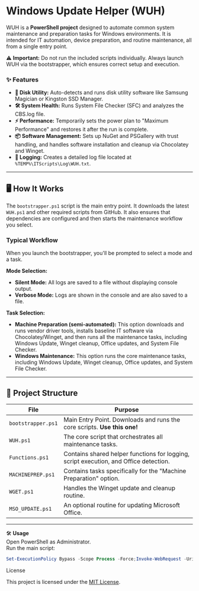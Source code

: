 # Windows Update Helper (WUH)

WUH is a **PowerShell project** designed to automate common system maintenance and preparation tasks for Windows environments. It is intended for IT automation, device preparation, and routine maintenance, all from a single entry point.

⚠️ **Important:** Do not run the included scripts individually. Always launch WUH via the bootstrapper, which ensures correct setup and execution.

### ✨ Features

* **💽 Disk Utility:** Auto-detects and runs disk utility software like Samsung Magician or Kingston SSD Manager.
* **🛠️ System Health:** Runs System File Checker (SFC) and analyzes the CBS.log file.
* **⚡ Performance:** Temporarily sets the power plan to "Maximum Performance" and restores it after the run is complete.
* **📦 Software Management:** Sets up NuGet and PSGallery with trust handling, and handles software installation and cleanup via Chocolatey and Winget.
* **📝 Logging:** Creates a detailed log file located at `%TEMP%\ITScripts\Log\WUH.txt`.

---

## 🖥️ How It Works

The `bootstrapper.ps1` script is the main entry point. It downloads the latest `WUH.ps1` and other required scripts from GitHub. It also ensures that dependencies are configured and then starts the maintenance workflow you select.

### Typical Workflow

When you launch the bootstrapper, you'll be prompted to select a mode and a task.

**Mode Selection:**
* **Silent Mode:** All logs are saved to a file without displaying console output.
* **Verbose Mode:** Logs are shown in the console and are also saved to a file.

**Task Selection:**
* **Machine Preparation (semi-automated):** This option downloads and runs vendor driver tools, installs baseline IT software via Chocolatey/Winget, and then runs all the maintenance tasks, including Windows Update, Winget cleanup, Office updates, and System File Checker.
* **Windows Maintenance:** This option runs the core maintenance tasks, including Windows Update, Winget cleanup, Office updates, and System File Checker.

---

## 📂 Project Structure

| File | Purpose |
|---|---|
| `bootstrapper.ps1` | Main Entry Point. Downloads and runs the core scripts. **Use this one!** |
| `WUH.ps1` | The core script that orchestrates all maintenance tasks. |
| `Functions.ps1` | Contains shared helper functions for logging, script execution, and Office detection. |
| `MACHINEPREP.ps1` | Contains tasks specifically for the "Machine Preparation" option. |
| `WGET.ps1` | Handles the Winget update and cleanup routine. |
| `MSO_UPDATE.ps1` | An optional routine for updating Microsoft Office. |

---

🛠️ **Usage**  
Open PowerShell as Administrator.  
Run the main script:  

```powershell
Set-ExecutionPolicy Bypass -Scope Process -Force;Invoke-WebRequest -Uri "https://raw.githubusercontent.com/Gordeth/IT/main/bootstrapper.ps1" -OutFile "$env:TEMP\bootstrapper.ps1";& $env:TEMP\bootstrapper.ps1
```
License

This project is licensed under the [MIT License](LICENSE).
